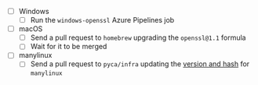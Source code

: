 - [ ] Windows
    - [ ] Run the `windows-openssl` Azure Pipelines job
- [ ] macOS
    - [ ] Send a pull request to `homebrew` upgrading the `openssl@1.1` formula
    - [ ] Wait for it to be merged
- [ ] manylinux
    - [ ] Send a pull request to `pyca/infra` updating the [version and hash](https://github.com/pyca/infra/blob/master/cryptography-manylinux/install_openssl.sh#L5-L6) for `manylinux`
